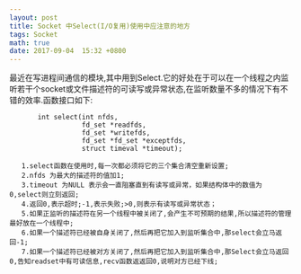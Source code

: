 ```yaml
---
layout: post
title: Socket 中Select(I/O复用)使用中应注意的地方
tags: Socket
math: true
date: 2017-09-04  15:32 +0800
---
```




最近在写进程间通信的模块,其中用到Select.它的好处在于可以在一个线程之内监听若干个socket或文件描述符的可读写或异常状态,在监听数量不多的情况下有不错的效率.函数接口如下:

           int select(int nfds, 
                      fd_set *readfds, 
                      fd_set *writefds, 
                      fd_set *fd_set *exceptfds, 
                      struct timeval *timeout);

       1.select函数在使用时,每一次都必须将它的三个集合清空重新设置;
       2.nfds 为最大的描述符的值加1;
       3.timeout 为NULL 表示会一直阻塞直到有读写或异常，如果结构体中的数值为0,select则立刻返回;
       4.返回0,表示超时;-1,表示失败;>0,则表示有读写或异常状态；
       5.如果正监听的描述符在另一个线程中被关闭了,会产生不可预期的结果,所以描述符的管理最好放在一个线程中;
       6.如果一个描述符已经被自身关闭了,然后再把它加入到监听集合中,那select会立马返回-1;
       7.如果一个描述符已经被对方关闭了,然后再把它加入到监听集合中,那Select会立马返回0,告知readset中有可读信息,recv函数返返回0,说明对方已经下线;
